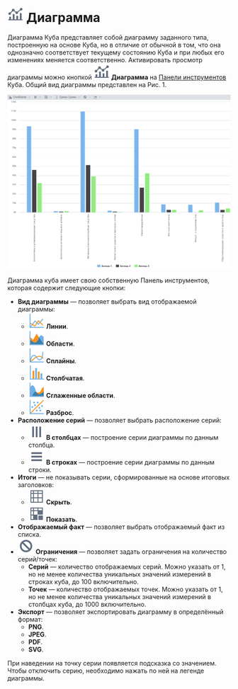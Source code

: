 # ![Диаграмма](../../images/icons/toolbar-controls/chart_default.svg) Диаграмма

Диаграмма Куба представляет собой диаграмму заданного типа, построенную на основе Куба, но в отличие от обычной в том, что она однозначно соответствует текущему состоянию Куба и при любых его изменениях меняется соответственно. Активировать просмотр диаграммы можно кнопкой ![ ](../../images/icons/toolbar-controls/chart_default.svg) **Диаграмма** на [Панели инструментов](./toolbar.md) Куба. Общий вид диаграммы представлен на Рис. 1.

![Диаграмма Куба](./cube-chart.png)

Диаграмма куба имеет свою собственную Панель инструментов, которая содержит следующие кнопки:

* **Вид диаграммы** — позволяет выбрать вид отображаемой диаграммы:
  * ![Линии](../../images/icons/series_18/d1.svg) **Линии**.
  * ![Области](../../images/icons/series_18/d2.svg) **Области**.
  * ![Сплайны](../../images/icons/series_18/d3.svg) **Сплайны**.
  * ![Столбчатая](../../images/icons/series_18/d4.svg) **Столбчатая**.
  * ![Сглаженные области](../../images/icons/series_18/d5.svg) **Сглаженные области**.
  * ![Разброс](../../images/icons/series_18/d6.svg) **Разброс**.
* **Расположение серий** — позволяет выбрать расположение серий:
  * ![В столбцах](../../images/icons/toolbar-controls/columns_default.svg) **В столбцах** — построение серии диаграммы по данным столбца.
  * ![В строках](../../images/icons/toolbar-controls/rows_default.svg) **В строках** — построение серии диаграммы по данным строки.
* **Итоги** — не показывать серии, сформированные на основе итоговых заголовков:
  * ![Скрыть](../../images/icons/toolbar-controls/show-total-nor_default.svg) **Скрыть**.
  * ![Показать](../../images/icons/toolbar-controls/show-total-all_default.svg) **Показать**.
* **Отображаемый факт** — позволяет выбрать отображаемый факт из списка.
* ![Ограничения](../../images/icons/toolbar-controls/cancel_default.svg)  **Ограничения** — позволяет задать ограничения на количество серий/точек:
  * **Серий** — количество отображаемых серий. Можно указать от 1, но не менее количества уникальных значений измерений в строках куба, до 100 включительно.
  * **Точек** — количество отображаемых точек. Можно указать от 1, но не менее количества уникальных значений измерений в столбцах куба, до 1000 включительно.
* **Экспорт** — позволяет экспортировать диаграмму в определённый формат:
  * **PNG**.
  * **JPEG**.
  * **PDF**.
  * **SVG**.

При наведении на точку серии появляется подсказка со значением. Чтобы отключить серию, необходимо нажать по ней на легенде диаграммы.
